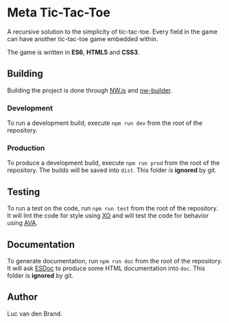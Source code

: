 # Meta Tic-Tac-Toe
A recursive solution to the simplicity of tic-tac-toe.
Every field in the game can have another tic-tac-toe game embedded within.

The game is written in **ES6**, **HTML5** and **CSS3**.

## Building
Building the project is done through [NW.js](https://github.com/nwjs/nw.js) and [nw-builder](https://github.com/nwjs-community/nw-builder).

### Development
To run a development build, execute ``npm run dev`` from the root of the repository.

### Production
To produce a development build, execute ``npm run prod`` from the root of the repository. The builds will be saved into ``dist``. This folder is **ignored** by git.

## Testing
To run a test on the code, run ``npm run test`` from the root of the repository. It will lint the code for style using [XO](https://github.com/xojs/xo) and will test the code for behavior using [AVA](https://github.com/avajs/ava).

## Documentation
To generate documentation, run ``npm run doc`` from the root of the repository. It will ask [ESDoc](https://github.com/esdoc/esdoc) to produce some HTML documentation into ``doc``. This folder is **ignored** by git.

## Author
Luc van den Brand.
